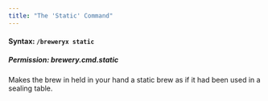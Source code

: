 ```yaml
---
title: "The 'Static' Command"
---
```


#### Syntax: `/breweryx static`

##### Permission: brewery.cmd.static

Makes the brew in held in your hand a static brew as if it had been used in a sealing table.
